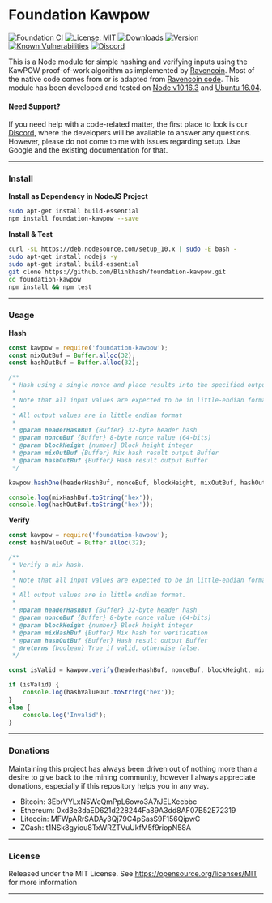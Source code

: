 # Foundation Kawpow

[![Foundation CI](https://github.com/blinkhash/foundation-kawpow/actions/workflows/build.yml/badge.svg?branch=master)](https://github.com/blinkhash/foundation-kawpow/actions/workflows/build.yml)
[![License: MIT](https://img.shields.io/badge/License-MIT-yellow.svg)](https://opensource.org/licenses/MIT)
[![Downloads](https://img.shields.io/npm/dm/foundation-kawpow.svg)](https://www.npmjs.com/package/foundation-kawpow)
[![Version](https://img.shields.io/npm/v/foundation-kawpow.svg)](https://www.npmjs.com/package/foundation-kawpow)
[![Known Vulnerabilities](https://snyk.io/test/npm/foundation-kawpow/badge.svg)](https://snyk.io/test/npm/foundation-kawpow)
[![Discord](https://img.shields.io/discord/738590795384356904)](https://discord.gg/8xtHZFKJQY)

This is a Node module for simple hashing and verifying inputs using the
KawPOW proof-of-work algorithm as implemented by [Ravencoin](https://github.com/RavenProject/Ravencoin/releases/tag/v4.0.0). Most of the native code comes from or is adapted from [Ravencoin code](https://github.com/RavenProject/Ravencoin). This module has been developed and tested on [Node v10.16.3](https://nodejs.org/) and
[Ubuntu 16.04](http://releases.ubuntu.com/16.04/).

#### Need Support?

If you need help with a code-related matter, the first place to look is our [Discord](https://discord.gg/8xtHZFKJQY), where the developers will be available to answer any questions. However, please do not come to me with issues regarding setup. Use Google and the existing documentation for that.

---

### Install

__Install as Dependency in NodeJS Project__

```bash
sudo apt-get install build-essential
npm install foundation-kawpow --save
```

__Install & Test__

```bash
curl -sL https://deb.nodesource.com/setup_10.x | sudo -E bash -
sudo apt-get install nodejs -y
sudo apt-get install build-essential
git clone https://github.com/Blinkhash/foundation-kawpow.git
cd foundation-kawpow
npm install && npm test
```

---

### Usage

__Hash__

```javascript
const kawpow = require('foundation-kawpow');
const mixOutBuf = Buffer.alloc(32);
const hashOutBuf = Buffer.alloc(32);

/**
 * Hash using a single nonce and place results into the specified output Buffers.
 *
 * Note that all input values are expected to be in little-endian format.
 *
 * All output values are in little endian format
 *
 * @param headerHashBuf {Buffer} 32-byte header hash
 * @param nonceBuf {Buffer} 8-byte nonce value (64-bits)
 * @param blockHeight {number} Block height integer
 * @param mixOutBuf {Buffer} Mix hash result output Buffer
 * @param hashOutBuf {Buffer} Hash result output Buffer
 */

kawpow.hashOne(headerHashBuf, nonceBuf, blockHeight, mixOutBuf, hashOutBuf);

console.log(mixHashBuf.toString('hex'));
console.log(hashOutBuf.toString('hex'));
```

__Verify__

```javascript
const kawpow = require('foundation-kawpow');
const hashValueOut = Buffer.alloc(32);

/**
 * Verify a mix hash.
 *
 * Note that all input values are expected to be in little-endian format.
 *
 * All output values are in little endian format.
 *
 * @param headerHashBuf {Buffer} 32-byte header hash
 * @param nonceBuf {Buffer} 8-byte nonce value (64-bits)
 * @param blockHeight {number} Block height integer
 * @param mixHashBuf {Buffer} Mix hash for verification
 * @param hashOutBuf {Buffer} Hash result output Buffer
 * @returns {boolean} True if valid, otherwise false.
 */

const isValid = kawpow.verify(headerHashBuf, nonceBuf, blockHeight, mixHashBuf, hashValueOut);

if (isValid) {
    console.log(hashValueOut.toString('hex'));
}
else {
    console.log('Invalid');
}
```

---

### Donations

Maintaining this project has always been driven out of nothing more than a desire to give back to the mining community, however I always appreciate donations, especially if this repository helps you in any way.

- Bitcoin: 3EbrVYLxN5WeQmPpL6owo3A7rJELXecbbc
- Ethereum: 0xd3e3daED621d228244Fa89A3dd8AF07B52E72319
- Litecoin: MFWpARrSADAy3Qj79C4pSasS9F156QipwC
- ZCash: t1NSk8gyiou8TxWRZTVuUkfM5f9riopN58A

---

### License

Released under the MIT License. See https://opensource.org/licenses/MIT for more information

---
